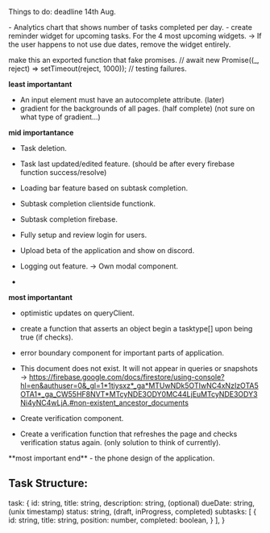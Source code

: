 Things to do: deadline 14th Aug.

<WidgetIdeas>
- Analytics chart that shows number of tasks completed per day.
- create reminder widget for upcoming tasks. For the 4 most upcoming widgets.
  -> If the user happens to not use due dates, remove the widget entirely.
</WidgetIdeas>
<CurrentPlan>

make this an exported function that fake promises.
// await new Promise((_, reject) => setTimeout(reject, 1000)); // testing failures.

**least importantant**
- An input element must have an autocomplete attribute. (later)
- gradient for the backgrounds of all pages. (half complete) (not sure on what type of gradient...)

**mid importantance**
- Task deletion.
- Task last updated/edited feature. (should be after every firebase function success/resolve)
- Loading bar feature based on subtask completion.
- Subtask completion clientside functionk.
- Subtask completion firebase.

- Fully setup and review login for users.
- Upload beta of the application and show on discord.
- Logging out feature.
  -> Own modal component.
-

**most importantant**
- optimistic updates on queryClient.
- create a function that asserts an object begin a tasktype[] upon being true (if checks).

- error boundary component for important parts of application.
- This document does not exist. It will not appear in queries or snapshots
  -> https://firebase.google.com/docs/firestore/using-console?hl=en&authuser=0&_gl=1*1tiysxz*_ga*MTUwNDk5OTIwNC4xNzIzOTA5OTA1*_ga_CW55HF8NVT*MTcyNDE3ODY0MC44LjEuMTcyNDE3ODY3Ni4yNC4wLjA.#non-existent_ancestor_documents
- Create verification component.
- Create a verification function that refreshes the
  page and checks verification status again. (only solution to think of currently).
</CurrentPlan>
**most important end**

<AppWideIdeas>
- the phone design of the application.
</AppWideIdeas>


Task Structure:
--------------
task: {
  id: string,
  title: string,
  description: string, (optional)
  dueDate: string, (unix timestamp)
  status: string, (draft, inProgress, completed)
  subtasks: [
    {
      id: string,
      title: string,
      position: number,
      completed: boolean,
    }
  ],
}
